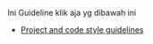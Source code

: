 Ini Guideline klik aja yg dibawah ini

* [Project and code style guidelines](project_and_code_guidelines.md)